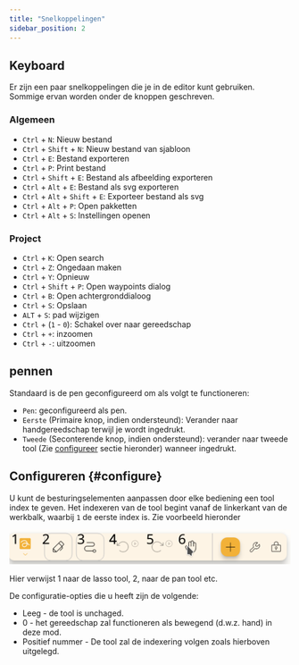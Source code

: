 ```yaml
---
title: "Snelkoppelingen"
sidebar_position: 2
---
```



## Keyboard

Er zijn een paar snelkoppelingen die je in de editor kunt gebruiken. Sommige ervan worden onder de knoppen geschreven.

### Algemeen

* `Ctrl` + `N`: Nieuw bestand
* `Ctrl` + `Shift` + `N`: Nieuw bestand van sjabloon
* `Ctrl` + `E`: Bestand exporteren
* `Ctrl` + `P`: Print bestand
* `Ctrl` + `Shift` + `E`: Bestand als afbeelding exporteren
* `Ctrl` + `Alt` + `E`: Bestand als svg exporteren
* `Ctrl` + `Alt` + `Shift` + `E`: Exporteer bestand als svg
* `Ctrl` + `Alt` + `P`: Open pakketten
* `Ctrl` + `Alt` + `S`: Instellingen openen

### Project

* `Ctrl` + `K`: Open search
* `Ctrl` + `Z`: Ongedaan maken
* `Ctrl` + `Y`: Opnieuw
* `Ctrl` + `Shift` + `P`: Open waypoints dialog
* `Ctrl` + `B`: Open achtergronddialoog
* `Ctrl` + `S`: Opslaan
* `ALT` + `S`: pad wijzigen
* `Ctrl` + (`1` - `0`): Schakel over naar gereedschap
* `Ctrl` + `+`: inzoomen
* `Ctrl` + `-`: uitzoomen

## pennen

Standaard is de pen geconfigureerd om als volgt te functioneren:
* `Pen`: geconfigureerd als pen.
* `Eerste` (Primaire knop, indien ondersteund): Verander naar handgereedschap terwijl je wordt ingedrukt.
* `Tweede` (Seconterende knop, indien ondersteund): verander naar tweede tool (Zie [configureer](#configure) sectie hieronder) wanneer ingedrukt.



## Configureren {#configure}

U kunt de besturingselementen aanpassen door elke bediening een tool index te geven. Het indexeren van de tool begint vanaf de linkerkant van de werkbalk, waarbij `1` de eerste index is. Zie voorbeeld hieronder

![werkbalk genummerd](toolbar_numbered.png)

Hier verwijst 1 naar de lasso tool, 2, naar de pan tool etc.

De configuratie-opties die u heeft zijn de volgende:

* Leeg - de tool is unchaged.
* 0 - het gereedschap zal functioneren als bewegend (d.w.z. hand) in deze mod.
* Positief nummer - De tool zal de indexering volgen zoals hierboven uitgelegd. 


